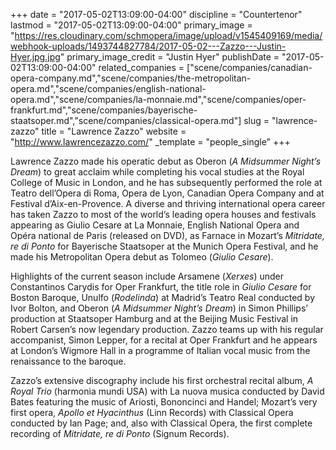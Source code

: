 +++
date = "2017-05-02T13:09:00-04:00"
discipline = "Countertenor"
lastmod = "2017-05-02T13:09:00-04:00"
primary_image = "https://res.cloudinary.com/schmopera/image/upload/v1545409169/media/webhook-uploads/1493744827784/2017-05-02---Zazzo---Justin-Hyer.jpg.jpg"
primary_image_credit = "Justin Hyer"
publishDate = "2017-05-02T13:09:00-04:00"
related_companies = ["scene/companies/canadian-opera-company.md","scene/companies/the-metropolitan-opera.md","scene/companies/english-national-opera.md","scene/companies/la-monnaie.md","scene/companies/oper-frankfurt.md","scene/companies/bayerische-staatsoper.md","scene/companies/classical-opera.md"]
slug = "lawrence-zazzo"
title = "Lawrence Zazzo"
website = "http://www.lawrencezazzo.com/"
_template = "people_single"
+++

Lawrence Zazzo made his operatic debut as Oberon (*A Midsummer Night’s Dream*) to great acclaim while completing his vocal studies at the Royal College of Music in London, and he has subsequently performed the role at Teatro dell’Opera di Roma, Opera de Lyon, Canadian Opera Company and at Festival d’Aix-en-Provence. A diverse and thriving international opera career has taken Zazzo to most of the world’s leading opera houses and festivals appearing as Giulio Cesare at La Monnaie, English National Opera and Opéra national de Paris (released on DVD), as Farnace in Mozart’s *Mitridate, re di Ponto* for Bayerische Staatsoper at the Munich Opera Festival, and he made his Metropolitan Opera debut as Tolomeo (*Giulio Cesare*).

Highlights of the current season include Arsamene (*Xerxes*) under Constantinos Carydis for Oper Frankfurt, the title role in *Giulio Cesare* for Boston Baroque, Unulfo (*Rodelinda*) at Madrid’s Teatro Real conducted by Ivor Bolton, and Oberon (*A Midsummer Night’s Dream*) in Simon Phillips’ production at Staatsoper Hamburg and at the Beijing Music Festival in Robert Carsen’s now legendary production. Zazzo teams up with his regular accompanist, Simon Lepper, for a recital at Oper Frankfurt and he appears at London’s Wigmore Hall in a programme of Italian vocal music from the renaissance to the baroque.

Zazzo’s extensive discography include his first orchestral recital album, *A Royal Trio* (harmonia mundi USA) with La nuova musica conducted by David Bates featuring the music of Ariosti, Bononcinci and Handel; Mozart’s very first opera, *Apollo et Hyacinthus* (Linn Records) with Classical Opera conducted by Ian Page; and, also with Classical Opera, the first complete recording of *Mitridate, re di Ponto* (Signum Records).
